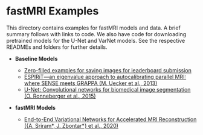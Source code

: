 # fastMRI Examples

This directory contains examples for fastMRI models and data. A brief summary
follows with links to code. We also have code for downloading pretrained models
for the U-Net and VarNet models. See the respective READMEs and folders for
further details.

* **Baseline Models**

  * [Zero-filled examples for saving images for leaderboard submission](zero_filled/)
  * [ESPIRiT—an eigenvalue approach to autocalibrating parallel MRI: where SENSE meets GRAPPA (M. Uecker et al., 2013)](cs/)
  * [U-Net: Convolutional networks for biomedical image segmentation (O. Ronneberger et al., 2015)](unet/)

* **fastMRI Models**

  * [End-to-End Variational Networks for Accelerated MRI Reconstruction ({A. Sriram*, J. Zbontar*} et al., 2020)](varnet/)
